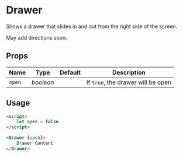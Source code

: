 # Drawer
Shows a drawer that slides in and out from the right side of the screen.

May add directions soon.

## Props
| Name | Type | Default | Description |
| --- | --- | --- | --- |
| `open` | _boolean_ | | If `true`, the drawer will be open

## Usage
```html
<script>
    let open = false
</script>

<Drawer {open}>
    Drawer Content
</Drawer>
```
